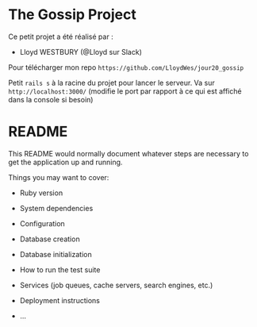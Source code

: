 # The Gossip Project
Ce petit projet a été réalisé par :
- Lloyd WESTBURY (@Lloyd sur Slack)

Pour télécharger mon repo
`https://github.com/LloydWes/jour20_gossip`

Petit `rails s` à la racine du projet pour lancer le serveur.
Va sur `http://localhost:3000/` (modifie le port par rapport à ce qui est affiché dans la console si besoin)

# README

This README would normally document whatever steps are necessary to get the
application up and running.

Things you may want to cover:

* Ruby version

* System dependencies

* Configuration

* Database creation

* Database initialization

* How to run the test suite

* Services (job queues, cache servers, search engines, etc.)

* Deployment instructions

* ...
